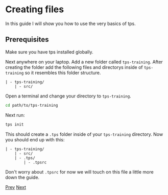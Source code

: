 # Creating files

In this guide I will show you how to use the very basics of tps.

## Prerequisites

Make sure you have tps installed globally.

Next anywhere on your laptop. Add a new folder called `tps-training`. After creating the folder add the following files and directorys inside of `tps-training` so it resembles this folder structure.

    | - tps-training/
        | - src/

Open a terminal and change your directory to `tps-training`.

```bash
cd path/to/tps-training
```

Next run:

```bash
tps init
```

This should create a `.tps` folder inside of your `tps-training` directory. Now you should end up with this:

    | - tps-training/
        | - src/
        | - .tps/
            | - .tpsrc

Don't worry about `.tpsrc` for now we will touch on this file a little more down the guide.

[Prev](./folder-structure.md)
[Next](./dynamic-files.md)
